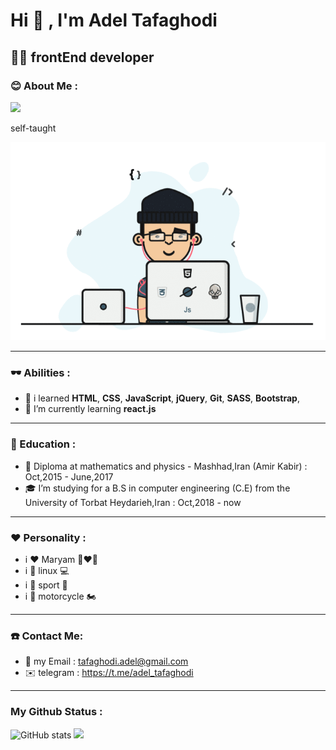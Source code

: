 # Hi 👋 , I'm Adel Tafaghodi
##  👨‍💻 frontEnd developer

### :blush: About Me :
![](https://visitor-badge.laobi.icu/badge?page_id=adeltafaghodi.adeltafaghodi)

self-taught

![](./images/2.gif)

---
### 🕶 Abilities :

- :rocket: i learned **HTML**, **CSS**, **JavaScript**, **jQuery**, **Git**, **SASS**, **Bootstrap**, 
- :seedling: I’m currently learning **react.js** 
---
### :school: Education :
- :school_satchel: Diploma at mathematics and physics - Mashhad,Iran (Amir Kabir) : Oct,2015 - June,2017
- :mortar_board: I’m studying for a B.S in computer engineering (C.E) from the University of Torbat Heydarieh,Iran : Oct,2018 - now
---
### :hearts: Personality :
- i :heart: Maryam 👩‍❤️‍👨
- i :yellow_heart: linux :computer:
- i :purple_heart: sport 🥇
- i :blue_heart: motorcycle 🏍
---
### :telephone: Contact Me:
- :e-mail: my Email : <tafaghodi.adel@gmail.com>
- :envelope: telegram : <https://t.me/adel_tafaghodi>
---
### My Github Status :
![GitHub stats](https://github-readme-stats.vercel.app/api?username=adeltafaghodi&show_icons=true&theme=tokyonight)
![](https://github-readme-stats.vercel.app/api/top-langs/?username=adeltafaghodi&theme=tokyonight)
